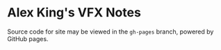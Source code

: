 Alex King's VFX Notes
=====================

Source code for site may be viewed in the `gh-pages` branch, powered by GitHub pages.
